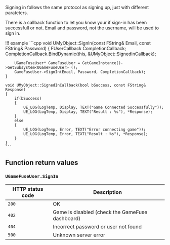 Signing in follows the same protocol as signing up, just with different
parateters.

There is a callback function to let you know your if sign-in has been
successfull or not. Email and password, not the username, will be used to
sign in.

!!! example
    ```cpp
    void UMyObject::SignIn(const FString& Email, const FString& Password)
    {
        FUserCallback CompletionCallback;
        CompletionCallback.BindDynamic(this, &UMyObject::SignedInCallback);

        UGameFuseUser* GameFuseUser = GetGameInstance()->GetSubsystem<UGameFuseUser> ();
        GameFuseUser->SignIn(Email, Password, CompletionCallback);
    }

    void UMyObject::SignedInCallback(bool bSuccess, const FString& Response)
    {
        if(bSuccess)
        {
            UE_LOG(LogTemp, Display, TEXT("Game Connected Successfully"));
            UE_LOG(LogTemp, Display, TEXT("Result : %s"), *Response);
        }
        else
        {
            UE_LOG(LogTemp, Error, TEXT("Error connecting game"));
            UE_LOG(LogTemp, Error, TEXT("Result : %s"), *Response);
        }
    }
    ```

## Function return values

### `UGameFuseUser.SignIn`

| HTTP status code | Description |
|------------------|-------------|
| `200`            | OK |
| `402`            | Game is disabled (check the GameFuse dashboard) |
| `404`            | Incorrect password or user not found |
| `500`            | Unknown server error |
